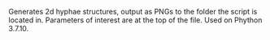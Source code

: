Generates 2d hyphae structures, output as PNGs to the folder the script is located in. Parameters of interest are at the top of the file. Used on Phython 3.7.10.